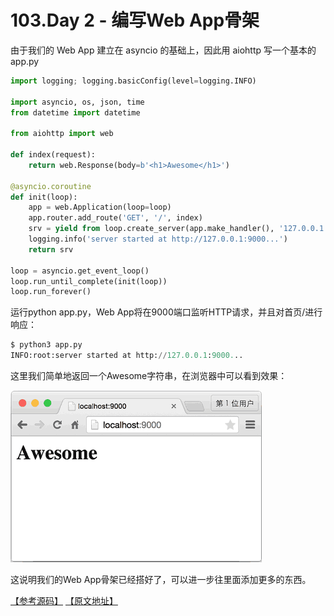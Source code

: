 # 103.Day 2 - 编写Web App骨架

由于我们的 Web App 建立在 asyncio 的基础上，因此用 aiohttp 写一个基本的 app.py

````python
import logging; logging.basicConfig(level=logging.INFO)

import asyncio, os, json, time
from datetime import datetime

from aiohttp import web

def index(request):
    return web.Response(body=b'<h1>Awesome</h1>')

@asyncio.coroutine
def init(loop):
    app = web.Application(loop=loop)
    app.router.add_route('GET', '/', index)
    srv = yield from loop.create_server(app.make_handler(), '127.0.0.1', 9000)
    logging.info('server started at http://127.0.0.1:9000...')
    return srv

loop = asyncio.get_event_loop()
loop.run_until_complete(init(loop))
loop.run_forever()
````
运行python app.py，Web App将在9000端口监听HTTP请求，并且对首页/进行响应：

````python
$ python3 app.py
INFO:root:server started at http://127.0.0.1:9000...
````

这里我们简单地返回一个Awesome字符串，在浏览器中可以看到效果：

![](../images/web.png)

这说明我们的Web App骨架已经搭好了，可以进一步往里面添加更多的东西。

[【参考源码】](https://github.com/michaelliao/awesome-python3-webapp/tree/day-02) [【原文地址】](https://www.liaoxuefeng.com/wiki/0014316089557264a6b348958f449949df42a6d3a2e542c000/00143217133614028a244ea855b40a586b551c616d3b2c9000)
